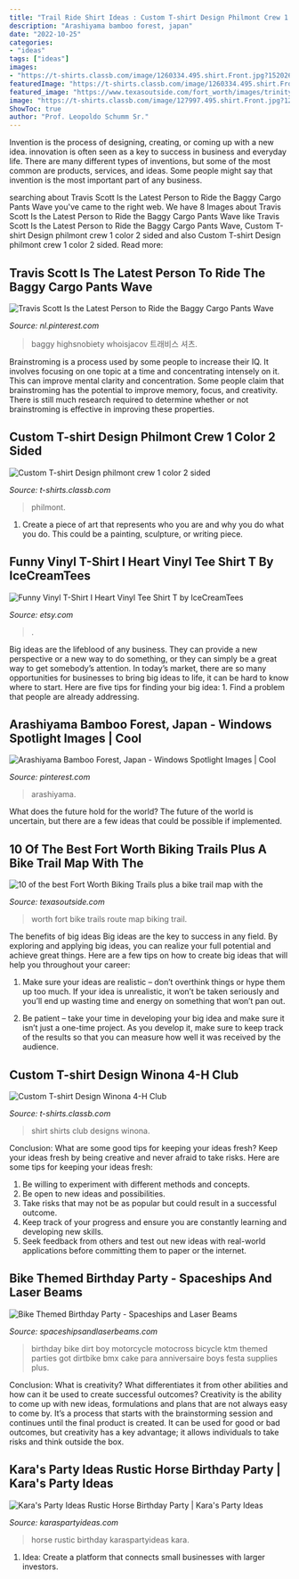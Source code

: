 ```yaml
---
title: "Trail Ride Shirt Ideas : Custom T-shirt Design Philmont Crew 1 Color 2 Sided"
description: "Arashiyama bamboo forest, japan"
date: "2022-10-25"
categories:
- "ideas"
tags: ["ideas"]
images:
- "https://t-shirts.classb.com/image/1260334.495.shirt.Front.jpg?1520264989"
featuredImage: "https://t-shirts.classb.com/image/1260334.495.shirt.Front.jpg?1520264989"
featured_image: "https://www.texasoutside.com/fort_worth/images/trinitybicycles.jpg"
image: "https://t-shirts.classb.com/image/127997.495.shirt.Front.jpg?1253500458"
ShowToc: true
author: "Prof. Leopoldo Schumm Sr."
---
```



Invention is the process of designing, creating, or coming up with a new idea. innovation is often seen as a key to success in business and everyday life. There are many different types of inventions, but some of the most common are products, services, and ideas. Some people might say that invention is the most important part of any business.

	

		
searching about Travis Scott Is the Latest Person to Ride the Baggy Cargo Pants Wave you've came to the right web. We have 8 Images about Travis Scott Is the Latest Person to Ride the Baggy Cargo Pants Wave like Travis Scott Is the Latest Person to Ride the Baggy Cargo Pants Wave, Custom T-shirt Design philmont crew 1 color 2 sided and also Custom T-shirt Design philmont crew 1 color 2 sided. Read more:
		
    
## Travis Scott Is The Latest Person To Ride The Baggy Cargo Pants Wave

<img loading=lazy src="https://i.pinimg.com/736x/72/a8/ee/72a8ee3f4ac9d925d1ffdd388865013c.jpg" onerror="this.onerror=null;this.src='https://tse3.mm.bing.net/th?id=OIP.TsYvMnK1eFCrPF3lu0FjmAHaLH&amp;pid=15.1';" alt="Travis Scott Is the Latest Person to Ride the Baggy Cargo Pants Wave">

_Source: nl.pinterest.com_

>baggy highsnobiety whoisjacov 트래비스 셔츠. 

	

Brainstroming is a process used by some people to increase their IQ. It involves focusing on one topic at a time and concentrating intensely on it. This can improve mental clarity and concentration. Some people claim that brainstroming has the potential to improve memory, focus, and creativity. There is still much research required to determine whether or not brainstroming is effective in improving these properties.

    
## Custom T-shirt Design Philmont Crew 1 Color 2 Sided

<img loading=lazy src="https://t-shirts.classb.com/image/1260334.495.shirt.Front.jpg?1520264989" onerror="this.onerror=null;this.src='https://tse4.mm.bing.net/th?id=OIP.CcewE7obwr3RJoasqmmf1wHaG3&amp;pid=15.1';" alt="Custom T-shirt Design philmont crew 1 color 2 sided">

_Source: t-shirts.classb.com_

>philmont. 

	

1. Create a piece of art that represents who you are and why you do what you do. This could be a painting, sculpture, or writing piece. 

    
## Funny Vinyl T-Shirt I Heart Vinyl Tee Shirt T By IceCreamTees

<img loading=lazy src="https://img1.etsystatic.com/017/0/7099748/il_fullxfull.502404753_ryjm.jpg" onerror="this.onerror=null;this.src='https://tse3.mm.bing.net/th?id=OIP.rrS_k4R67VH3r_wm46h6rAHaKX&amp;pid=15.1';" alt="Funny Vinyl T-Shirt I Heart Vinyl Tee Shirt T by IceCreamTees">

_Source: etsy.com_

>. 

	

Big ideas are the lifeblood of any business. They can provide a new perspective or a new way to do something, or they can simply be a great way to get somebody’s attention. In today’s market, there are so many opportunities for businesses to bring big ideas to life, it can be hard to know where to start. Here are five tips for finding your big idea: 1. Find a problem that people are already addressing.

    
## Arashiyama Bamboo Forest, Japan - Windows Spotlight Images | Cool

<img loading=lazy src="https://i.pinimg.com/originals/be/aa/71/beaa71f2042a5ae11589ad3edb628716.png" onerror="this.onerror=null;this.src='https://tse4.mm.bing.net/th?id=OIP.ggbO4iF3talnRbKHSQ8-EgHaEK&amp;pid=15.1';" alt="Arashiyama Bamboo Forest, Japan - Windows Spotlight Images | Cool">

_Source: pinterest.com_

>arashiyama. 

	

What does the future hold for the world?
The future of the world is uncertain, but there are a few ideas that could be possible if implemented.

    
## 10 Of The Best Fort Worth Biking Trails Plus A Bike Trail Map With The

<img loading=lazy src="https://www.texasoutside.com/fort_worth/images/trinitybicycles.jpg" onerror="this.onerror=null;this.src='https://tse4.mm.bing.net/th?id=OIP.ZSYdGXK3X6RlqnyvlM26qQHaJ4&amp;pid=15.1';" alt="10 of the best Fort Worth Biking Trails plus a bike trail map with the">

_Source: texasoutside.com_

>worth fort bike trails route map biking trail. 

	

The benefits of big ideas
Big ideas are the key to success in any field. By exploring and applying big ideas, you can realize your full potential and achieve great things. Here are a few tips on how to create big ideas that will help you throughout your career:
1. Make sure your ideas are realistic – don’t overthink things or hype them up too much. If your idea is unrealistic, it won’t be taken seriously and you’ll end up wasting time and energy on something that won’t pan out.

2. Be patient – take your time in developing your big idea and make sure it isn’t just a one-time project. As you develop it, make sure to keep track of the results so that you can measure how well it was received by the audience.


    
## Custom T-shirt Design Winona 4-H Club

<img loading=lazy src="https://t-shirts.classb.com/image/127997.495.shirt.Front.jpg?1253500458" onerror="this.onerror=null;this.src='https://tse3.mm.bing.net/th?id=OIP.2_aU6h0iHn3Jfzm0RNYlTQHaG3&amp;pid=15.1';" alt="Custom T-shirt Design Winona 4-H Club">

_Source: t-shirts.classb.com_

>shirt shirts club designs winona. 

	

Conclusion: What are some good tips for keeping your ideas fresh?
Keep your ideas fresh by being creative and never afraid to take risks. Here are some tips for keeping your ideas fresh:
1. Be willing to experiment with different methods and concepts.
2. Be open to new ideas and possibilities.
3. Take risks that may not be as popular but could result in a successful outcome. 
4. Keep track of your progress and ensure you are constantly learning and developing new skills. 
5. Seek feedback from others and test out new ideas with real-world applications before committing them to paper or the internet.

    
## Bike Themed Birthday Party - Spaceships And Laser Beams

<img loading=lazy src="http://spaceshipsandlaserbeams.com/wp-content/uploads/2015/09/dirt-bike-birthday-party-ideas.jpg" onerror="this.onerror=null;this.src='https://tse1.mm.bing.net/th?id=OIP.NiHNz_h--5_9SAYwVLI17AHaLH&amp;pid=15.1';" alt="Bike Themed Birthday Party - Spaceships and Laser Beams">

_Source: spaceshipsandlaserbeams.com_

>birthday bike dirt boy motorcycle motocross bicycle ktm themed parties got dirtbike bmx cake para anniversaire boys festa supplies plus. 

	

Conclusion: What is creativity? What differentiates it from other abilities and how can it be used to create successful outcomes?
Creativity is the ability to come up with new ideas, formulations and plans that are not always easy to come by. It’s a process that starts with the brainstorming session and continues until the final product is created. It can be used for good or bad outcomes, but creativity has a key advantage; it allows individuals to take risks and think outside the box.

    
## Kara&#039;s Party Ideas Rustic Horse Birthday Party | Kara&#039;s Party Ideas

<img loading=lazy src="http://karaspartyideas.com/wp-content/uploads/2016/12/Rustic-Horse-Birthday-Party-via-Karas-Party-Ideas-KarasPartyIdeas.com4_.jpeg" onerror="this.onerror=null;this.src='https://tse4.mm.bing.net/th?id=OIP.oUJ44I8EJy3itpbVdi2BqwHaLH&amp;pid=15.1';" alt="Kara&#039;s Party Ideas Rustic Horse Birthday Party | Kara&#039;s Party Ideas">

_Source: karaspartyideas.com_

>horse rustic birthday karaspartyideas kara. 

	

1. Idea: Create a platform that connects small businesses with larger investors.

